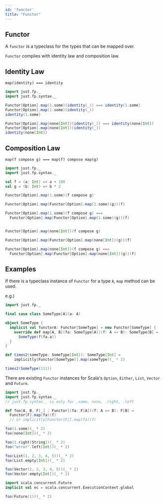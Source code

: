 ```yaml
---
id: 'functor'
title: "Functor"
---
```

## Functor
A `functor` is a typeclass for the types that can be mapped over.

`Functor` complies with identity law and composition law.

## Identity Law
`map(identity) === identity`
```scala mdoc:reset-object
import just.fp._
import just.fp.syntax._

Functor[Option].map(1.some)(identity(_)) === identity(1.some)
Functor[Option].map(1.some)(identity(_))
identity(1.some)

Functor[Option].map(none[Int])(identity(_)) === identity(none[Int])
Functor[Option].map(none[Int])(identity(_))
identity(none[Int])
```

## Composition Law
`map(f compose g) === map(f) compose map(g)`
```scala mdoc:reset-object
import just.fp._
import just.fp.syntax._

val f = (a: Int) => a + 100
val g = (b: Int) => b * 2

Functor[Option].map(1.some)(f compose g)

Functor[Option].map(Functor[Option].map(1.some)(g))(f)

Functor[Option].map(1.some)(f compose g) ===
  Functor[Option].map(Functor[Option].map(1.some)(g))(f)


Functor[Option].map(none[Int])(f compose g)

Functor[Option].map(Functor[Option].map(none[Int])(g))(f)

Functor[Option].map(none[Int])(f compose g) ===
  Functor[Option].map(Functor[Option].map(none[Int])(g))(f)
```


## Examples

If there is a typeclass instance of `Functor` for a type `A`, 
`map` method can be used.

e.g.)
```scala mdoc:reset-object
import just.fp._

final case class SomeType[A](a: A)

object SomeType {
  implicit val functorA: Functor[SomeType] = new Functor[SomeType] {
    override def map[A, B](fa: SomeType[A])(f: A => B): SomeType[B] =
      SomeType(f(fa.a)) 
  } 
}

def times2(someType: SomeType[Int]): SomeType[Int] = 
    implicitly[Functor[SomeType]].map(someType)(_ * 2)

times2(SomeType(111))
```

There are existing `Functor` instances for Scala's `Option`, `Either`, `List`, `Vector` and `Future`.
```scala mdoc:reset-object
import just.fp._
import just.fp.syntax._ 
// just.fp.syntax._ is only for .some, none, .right, .left

def foo[A, B, F[_] : Functor](fa: F[A])(f: A => B): F[B] =
  Functor[F].map(fa)(f) 
  // or implicitly[Functor[F]].map(fa)(f)

foo(1.some)(_ * 2)
foo(none[Int])(_ * 2)

foo(1.right[String])(_ * 2)
foo("error".left[Int])(_ * 2)

foo(List(1, 2, 3, 4, 5))(_ * 2)
foo(List.empty[Int])(_ * 2)

foo(Vector(1, 2, 3, 4, 5))(_ * 2)
foo(Vector.empty[Int])(_ * 2)

import scala.concurrent.Future
implicit val ec = scala.concurrent.ExecutionContext.global

foo(Future(1))(_ * 2)
```
